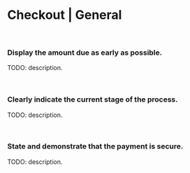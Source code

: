 # Checkout | General
<br>


### Display the amount due as early as possible.

TODO: description.

<br>


### Clearly indicate the current stage of the process.

TODO: description.

<br>


### State and demonstrate that the payment is secure.

TODO: description.

<br>

